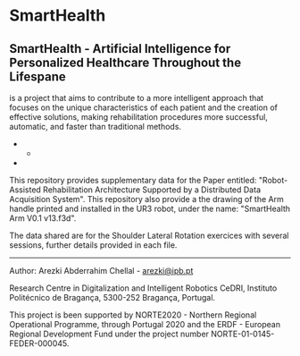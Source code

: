 # SmartHealth
SmartHealth - Artificial Intelligence for Personalized Healthcare Throughout the Lifespane 
--
is a project that aims to contribute to a more intelligent approach that focuses on the unique characteristics of each patient and the creation of effective solutions, making rehabilitation procedures more successful, automatic, and faster than traditional methods.
- -
- 
This repository provides supplementary data for the Paper entitled: "Robot-Assisted Rehabilitation Architecture Supported by a Distributed Data Acquisition System".
This repository also provide a the drawing of the Arm handle printed and installed in the UR3 robot, under the name: "SmartHealth Arm V0.1 v13.f3d".

The data shared are for the Shoulder Lateral Rotation exercices with several sessions, further details provided in each file.


-  - -  -  - -  - -  - -  -  - -  - -  - -  -  - -  - -  - -  -  - -  - -  - -  -  - -  - -  - -  -  - -  - -  - -  -  - -  - 
Author: Arezki Abderrahim Chellal - arezki@ipb.pt

Research Centre in Digitalization and Intelligent Robotics CeDRI, Instituto Politécnico de Bragança, 5300-252 Bragança, Portugal.

This project is been supported by NORTE2020 - Northern Regional Operational Programme, through Portugal 2020 and the ERDF - European Regional Development Fund under the project number NORTE-01-0145-FEDER-000045.
